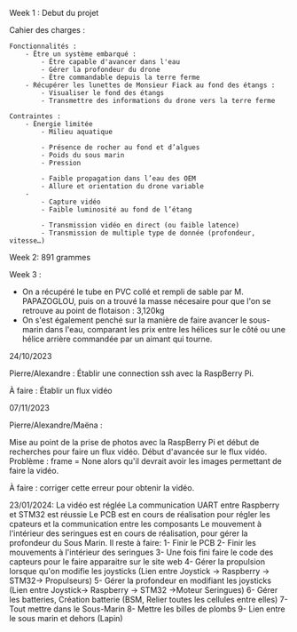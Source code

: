 Week 1 : Debut du projet

Cahier des charges :

    Fonctionnalités :
        - Être un système embarqué :
            - Être capable d'avancer dans l'eau
            - Gérer la profondeur du drone
            - Être commandable depuis la terre ferme
        - Récupérer les lunettes de Monsieur Fiack au fond des étangs :
            - Visualiser le fond des étangs
            - Transmettre des informations du drone vers la terre ferme
    
    Contraintes :
        - Énergie limitée
            - Milieu aquatique

            - Présence de rocher au fond et d’algues
            - Poids du sous marin
            - Pression

            - Faible propagation dans l’eau des OEM
            - Allure et orientation du drone variable
        - 
            - Capture vidéo
            - Faible luminosité au fond de l’étang

            - Transmission vidéo en direct (ou faible latence)
            - Transmission de multiple type de donnée (profondeur, vitesse…)



Week 2:
891 grammes

Week 3 : 

- On a récupéré le tube en PVC collé et rempli de sable par M. PAPAZOGLOU, puis on a trouvé la masse nécesaire pour que l'on se retrouve au point de flotaison : 3,120kg
- On s'est également penché sur la manière de faire avancer le sous-marin dans l'eau, comparant les prix entre les hélices sur le côté ou une hélice arrière commandée par un aimant qui tourne.


24/10/2023

Pierre/Alexandre : Établir une connection ssh avec la RaspBerry Pi.

À faire : Établir un flux vidéo

07/11/2023

Pierre/Alexandre/Maëna : 

Mise au point de la prise de photos avec la RaspBerry Pi et début de recherches pour faire un flux vidéo.
Début d'avancée sur le flux vidéo. Problème : frame = None alors qu'il devrait avoir les images permettant de faire la vidéo.

À faire : corriger cette erreur pour obtenir la vidéo.

23/01/2024:
La vidéo est réglée
La communication UART entre Raspberry et STM32 est réussie
Le PCB est en cours de réalisation pour régler les cpateurs et la communication entre les composants
Le mouvement à l'intérieur des seringues est en cours de réalisation, pour gérer la profondeur du Sous Marin.
Il reste à faire:
1- Finir le PCB
2- Finir les mouvements à l'intérieur des seringues
3- Une fois fini faire le code des capteurs pour le faire apparaitre sur le site web
4- Gérer la propulsion lorsque qu'on modifie les joysticks (Lien entre Joystick -> Raspberry -> STM32-> Propulseurs)
5- Gérer la profondeur en modifiant les joysticks (Lien entre Joystick-> Raspberry -> STM32 ->Moteur Seringues)
6- Gérer les batteries, Création batterie (BSM, Relier toutes les cellules entre elles)
7- Tout mettre dans le Sous-Marin
8- Mettre les billes de plombs
9- Lien entre le sous marin et dehors (Lapin)
